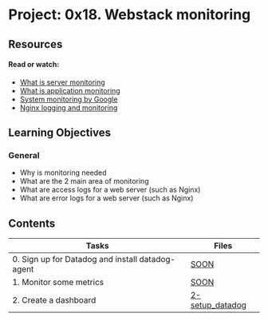 # Project: 0x18. Webstack monitoring

## Resources

#### Read or watch:

* [What is server monitoring](https://intranet.alxswe.com/rltoken/km_XUDAfXEBoXZQsIWEo5Q)
* [What is application monitoring](https://intranet.alxswe.com/rltoken/z9jsikINjrsUo2QY5_Xz8g)
* [System monitoring by Google](https://intranet.alxswe.com/rltoken/_8KIbIUNzMgKi_LiGMBWAw)
* [Nginx logging and monitoring](https://intranet.alxswe.com/rltoken/V3GsrDcMHPdgrizShj4RCg)

## Learning Objectives

### General

* Why is monitoring needed
* What are the 2 main area of monitoring
* What are access logs for a web server (such as Nginx)
* What are error logs for a web server (such as Nginx)

## Contents

| Tasks | Files |
| ---- | ---- |
| 0. Sign up for Datadog and install datadog-agent | [SOON](./) |
| 1. Monitor some metrics | [SOON](./) |
| 2. Create a dashboard | [2-setup_datadog](./2-setup_datadog) |
